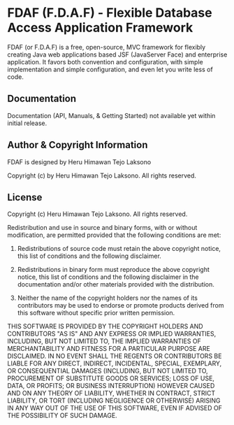 # FDAF (F.D.A.F) - Flexible Database Access Application Framework

FDAF (or F.D.A.F) is a free, open-source, MVC framework for flexibly creating
Java web applications based JSF (JavaServer Face) and enterprise application.
It favors both convention and configuration, with simple implementation and
simple configuration, and even let you write less of code.

## Documentation

Documentation (API, Manuals, & Getting Started) not available yet within
initial release.

## Author & Copyright Information

FDAF is designed by Heru Himawan Tejo Laksono

Copyright (c) by Heru Himawan Tejo Laksono. All rights reserved.

## License

Copyright (c) Heru Himawan Tejo Laksono. All rights reserved.

Redistribution and use in source and binary forms, with or without
modification, are permitted provided that the following conditions are met:

1. Redistributions of source code must retain the above copyright notice,
   this list of conditions and the following disclaimer.

2. Redistributions in binary form must reproduce the above copyright notice,
   this list of conditions and the following disclaimer in the documentation
   and/or other materials provided with the distribution.

3. Neither the name of the copyright holders nor the names of its
   contributors may be used to endorse or promote products derived from this
   software without specific prior written permission.

THIS SOFTWARE IS PROVIDED BY THE COPYRIGHT HOLDERS AND CONTRIBUTORS "AS IS"
AND ANY EXPRESS OR IMPLIED WARRANTIES, INCLUDING, BUT NOT LIMITED TO, THE
IMPLIED WARRANTIES OF MERCHANTABILITY AND FITNESS FOR A PARTICULAR PURPOSE
ARE DISCLAIMED. IN NO EVENT SHALL THE REGENTS OR CONTRIBUTORS BE LIABLE FOR
ANY DIRECT, INDIRECT, INCIDENTAL, SPECIAL, EXEMPLARY, OR CONSEQUENTIAL
DAMAGES (INCLUDING, BUT NOT LIMITED TO, PROCUREMENT OF SUBSTITUTE GOODS OR
SERVICES; LOSS OF USE, DATA, OR PROFITS; OR BUSINESS INTERRUPTION) HOWEVER
CAUSED AND ON ANY THEORY OF LIABILITY, WHETHER IN CONTRACT, STRICT LIABILITY,
OR TORT (INCLUDING NEGLIGENCE OR OTHERWISE) ARISING IN ANY WAY OUT OF THE
USE OF THIS SOFTWARE, EVEN IF ADVISED OF THE POSSIBILITY OF SUCH DAMAGE.

